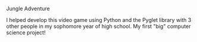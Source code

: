 Jungle Adventure

I helped develop this video game using Python and the Pyglet library with 3 other people in my sophomore year of high school. My first "big" computer science project!
